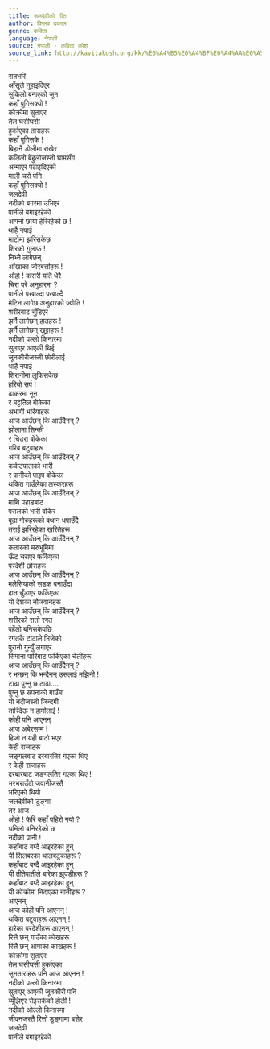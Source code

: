 ```yaml
---
title: जलदेवीको गीत
author: विप्लव ढकाल
genre: कविता
language: नेपाली
source: नेपाली - कविता कोश
source_link: http://kavitakosh.org/kk/%E0%A4%B5%E0%A4%BF%E0%A4%AA%E0%A5%8D%E0%A4%B2%E0%A4%B5_%E0%A4%A2%E0%A4%95%E0%A4%BE%E0%A4%B2
---
```


रातभरि  
आँसुले नुहाइदिएर  
सुकिलो बनाएको जून  
कहाँ पुगिसक्यो !  
कोक्रोमा सुताएर  
तेल घसीघसी  
हुर्काएका ताराहरू  
कहाँ पुगिसके !  
बिहानै डोलीमा राखेर  
कलिलो बेहुलोजस्तो घामसँग  
अन्माएर पठाइदिएको  
माली चरो पनि  
कहाँ पुगिसक्यो !  
जलदेवी  
नदीको बगरमा उभिएर  
पानीले बगाइरहेको  
आफ्नो छाया हेरिरहेको छ !  
थाहै नपाई  
माटोमा झरिसकेछ  
शिरको गुलाफ !  
निभ्नै लागेछन्  
आँखाका जोरबत्तीहरू !  
ओहो ! कसरी यति धेरै  
चिरा परे अनुहारमा ?  
पानीले पखाल्दा पखाल्दै  
मेटिन लागेछ अनुहारको ज्योति !  
शरीरबाट चुँडिएर  
झर्नै लागेछन् हातहरू !  
झर्नै लागेछन् खुट्टाहरू !  
नदीको पल्लो किनारमा  
सुताएर आएकी थिई  
जूनकीरीजस्ती छोरीलाई  
थाहै नपाई  
शिरानीमा लुकिसकेछ  
हरियो सर्प !  
ढाकरमा नून  
र मट्टतिेल बोकेका  
अभागी भरियाहरू  
आज आउँछन् कि आउँदैनन् ?  
झोलामा सिन्की  
र चिउरा बोकेका  
गरिब बटुवाहरू  
आज आउँछन् कि आउँदैनन् ?  
कर्कटपाताको भारी  
र पानीको पाइप बोकेका  
थकित गाउँलेका लस्करहरू  
आज आउँछन् कि आउँदैनन् ?  
माथि पहाडबाट  
परालको भारी बोकेर  
बूढा गोरुहरूको बथान धपाउँदै  
तराई झरिरहेका खरितेहरू  
आज आउँछन् कि आउँदैनन् ?  
कतारको मरुभूमिमा  
ऊँट चराएर फर्किएका  
परदेशी छोराहरू  
आज आउँछन् कि आउँदैनन् ?  
मलेसियाको सडक बनाउँदा  
हात चुँडाएर फर्किएका  
यो देशका नौजवानहरू  
आज आउँछन् कि आउँदैनन् ?  
शरीरको रातो रगत  
पहेंलो बनिसकेपछि  
रगतकै टाटाले भिजेको  
पुरानो गुन्युँ लगाएर  
सिमाना पारिबाट फर्किएका चेलीहरू  
आज आउँछन् कि आउँदैनन् ?  
र भन्छन् कि भन्दैनन् उसलाई मझिनी !  
टाढा पुग्नु छ टाढा....  
पुग्नु छ सपनाको गाउँमा  
यो नदीजस्तो जिन्दगी  
तारिदेऊ न हामीलाई !  
कोही पनि आएनन्  
आज अबेरसम्म !  
हिजो त यही बाटो भएर  
केही राजाहरू  
जङ्गलबाट दरबारतिर गएका थिए  
र केही राजाहरू  
दरबारबाट जङ्गलतिर गएका थिए !  
भरभराउँदो जवानीजस्तै  
भरिएको थियो  
जलदेवीको डुङ्गाा  
तर आज  
ओहो ! फेरि कहाँ पहिरो गयो ?  
धमिलो बनिरहेको छ  
नदीको पानी !  
कहाँबाट बग्दै आइरहेका हुन्  
यी सिलबरका थालबटुकाहरू ?  
कहाँबाट बग्दै आइरहेका हुन्  
यी तीतेपातीले बारेका झुपडीहरू ?  
कहाँबाट बग्दै आइरहेका हुन्  
यी कोक्रोमा निदाएका नानीहरू ?  
आएनन्  
आज कोही पनि आएनन् !  
थकित बटुवाहरू आएनन् !  
हारेका परदेशीहरू आएनन् !  
रित्तै छन् गाउँका कोखहरू  
रित्तै छन् आमाका काखहरू !  
कोक्रोमा सुताएर  
तेल घसीघसी हुर्काएका  
जूनताराहरू पनि आज आएनन् !  
नदीको पल्लो किनारमा  
सुताएर् आएकी जूनकीरी पनि  
ब्यूँझिएर रोइसकेको होली !  
नदीको ओल्लो किनारमा  
जीवनजस्तै रित्तो डुङ्गामा बसेर  
जलदेवी  
पानीले बगाइरहेको
